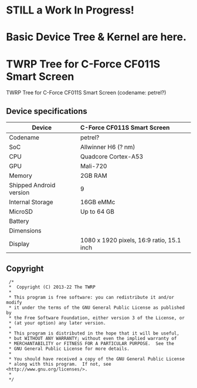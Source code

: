 # STILL a Work In Progress! 
# Basic Device Tree & Kernel are here.

# TWRP Tree for C-Force CF011S Smart Screen
TWRP Tree for C-Force CF011S Smart Screen (codename: petrel?)

## Device specifications

| Device                  | C-Force CF011S Smart Screen                                 |
| ----------------------- | :---------------------------------------------------------- |
| Codename                | petrel?                                                     |
| SoC                     | Allwinner H6 (? nm)                                         |
| CPU                     | Quadcore Cortex-A53                                         |
| GPU                     | Mali-720                                                    |
| Memory                  | 2GB RAM                                                     |
| Shipped Android version | 9                                                           |
| Internal Storage        | 16GB eMMc                                                   |
| MicroSD                 | Up to 64 GB                                                 |
| Battery                 |                                                             |
| Dimensions              |                                                             |
| Display                 | 1080 x 1920 pixels, 16:9 ratio,  15.1 inch                  |

## Copyright

```
 /*
 *  Copyright (C) 2013-22 The TWRP
 *
 * This program is free software: you can redistribute it and/or modify
 * it under the terms of the GNU General Public License as published by
 * the Free Software Foundation, either version 3 of the License, or
 * (at your option) any later version.
 *
 * This program is distributed in the hope that it will be useful,
 * but WITHOUT ANY WARRANTY; without even the implied warranty of
 * MERCHANTABILITY or FITNESS FOR A PARTICULAR PURPOSE.  See the
 * GNU General Public License for more details.
 *
 * You should have received a copy of the GNU General Public License
 * along with this program.  If not, see <http://www.gnu.org/licenses/>.
 *
 */
 ```

